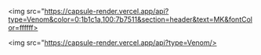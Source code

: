 <img src="https://capsule-render.vercel.app/api?type=Venom&color=0:1b1c1a,100:7b7511&section=header&text=MK&fontColor=ffffff>



<img src="https://capsule-render.vercel.app/api?type=Venom/>
